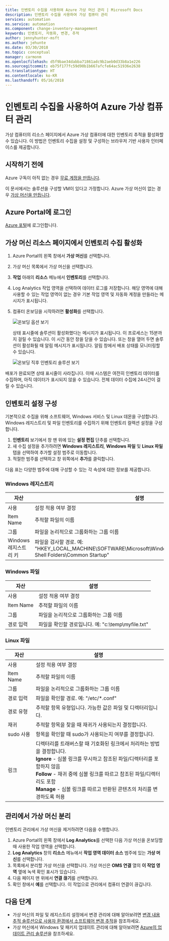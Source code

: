 ```yaml
---
title: 인벤토리 수집을 사용하여 Azure 가상 머신 관리 | Microsoft Docs
description: 인벤토리 수집을 사용하여 가상 컴퓨터 관리
services: automation
ms.service: automation
ms.component: change-inventory-management
keywords: 인벤토리, 자동화, 변경, 추적
author: jennyhunter-msft
ms.author: jehunte
ms.date: 03/30/2018
ms.topic: conceptual
manager: carmonm
ms.openlocfilehash: d5f9bae34dabba71861adc9b2aeb0d33b8a1e226
ms.sourcegitcommit: eb75f177fc59d90b1b667afcfe64ac51936e2638
ms.translationtype: HT
ms.contentlocale: ko-KR
ms.lasthandoff: 05/16/2018
---
```

# <a name="manage-an-azure-virtual-machine-with-inventory-collection"></a>인벤토리 수집을 사용하여 Azure 가상 컴퓨터 관리

가상 컴퓨터의 리소스 페이지에서 Azure 가상 컴퓨터에 대한 인벤토리 추적을 활성화할 수 있습니다. 이 방법은 인벤토리 수집을 설정 및 구성하는 브라우저 기반 사용자 인터페이스를 제공합니다.

## <a name="before-you-begin"></a>시작하기 전에

Azure 구독이 아직 없는 경우 [무료 계정을 만듭니다](https://azure.microsoft.com/free/).

이 문서에서는 솔루션을 구성할 VM이 있다고 가정합니다. Azure 가상 머신이 없는 경우 [가상 머신을 만듭니다](../virtual-machines/windows/quick-create-portal.md).

## <a name="sign-in-to-the-azure-portal"></a>Azure Portal에 로그인

[Azure 포털](https://portal.azure.com/)에 로그인합니다.

## <a name="enable-inventory-collection-from-the-virtual-machine-resource-page"></a>가상 머신 리소스 페이지에서 인벤토리 수집 활성화

1. Azure Portal의 왼쪽 창에서 **가상 머신**를 선택합니다.
2. 가상 머신 목록에서 가상 머신을 선택합니다.
3. **작업** 아래의 **리소스** 메뉴에서 **인벤토리**를 선택합니다.
4. Log Analytics 작업 영역을 선택하여 데이터 로그를 저장합니다.
    해당 영역에 대해 사용할 수 있는 작업 영역이 없는 경우 기본 작업 영역 및 자동화 계정을 만들라는 메시지가 표시됩니다.
5. 컴퓨터 온보딩을 시작하려면 **활성화**를 선택합니다.

   ![온보딩 옵션 보기](./media/automation-vm-inventory/inventory-onboarding-options.png)

    상태 표시줄에 솔루션이 활성화했다는 메시지가 표시됩니다. 이 프로세스는 15분까지 걸릴 수 있습니다. 이 시간 동안 창을 닫을 수 있습니다. 또는 창을 열어 두면 솔루션이 활성화될 때 알림 메시지가 표시됩니다. 알림 창에서 배포 상태를 모니터링할 수 있습니다.

   ![온보딩 직후 인벤토리 솔루션 보기](./media/automation-vm-inventory/inventory-onboarded.png)

배포가 완료되면 상태 표시줄이 사라집니다. 이때 시스템은 여전히 인벤토리 데이터를 수집하며, 아직 데이터가 표시되지 않을 수 있습니다. 전체 데이터 수집에 24시간이 걸릴 수 있습니다.

## <a name="configure-your-inventory-settings"></a>인벤토리 설정 구성

기본적으로 수집을 위해 소프트웨어, Windows 서비스 및 Linux 데몬을 구성합니다. Windows 레지스트리 및 파일 인벤토리를 수집하기 위해 인벤토리 컬렉션 설정을 구성합니다.

1. **인벤토리** 보기에서 창 맨 위에 있는 **설정 편집** 단추를 선택합니다.
2. 새 수집 설정을 추가하려면 **Windows 레지스트리**, **Windows 파일** 및 **Linux 파일** 탭을 선택하여 추가할 설정 범주로 이동합니다.
3. 적절한 범주를 선택하고 창 위쪽에서 **추가**를 클릭합니다.

다음 표는 다양한 범주에 대해 구성할 수 있는 각 속성에 대한 정보를 제공합니다.

### <a name="windows-registry"></a>Windows 레지스트리

|자산  |설명  |
|---------|---------|
|사용     | 설정 적용 여부 결정        |
|Item Name     | 추적할 파일의 이름        |
|그룹     | 파일을 논리적으로 그룹화하는 그룹 이름        |
|Windows 레지스트리 키   | 파일을 검사할 경로. 예: "HKEY_LOCAL_MACHINE\SOFTWARE\Microsoft\Windows\CurrentVersion\Explorer\User Shell Folders\Common Startup"      |

### <a name="windows-files"></a>Windows 파일

|자산  |설명  |
|---------|---------|
|사용     | 설정 적용 여부 결정        |
|Item Name     | 추적할 파일의 이름        |
|그룹     | 파일을 논리적으로 그룹화하는 그룹 이름        |
|경로 입력     | 파일을 확인할 경로입니다. 예: "c:\temp\myfile.txt"

### <a name="linux-files"></a>Linux 파일

|자산  |설명  |
|---------|---------|
|사용     | 설정 적용 여부 결정        |
|Item Name     | 추적할 파일의 이름        |
|그룹     | 파일을 논리적으로 그룹화하는 그룹 이름        |
|경로 입력     | 파일을 확인할 경로. 예: "/etc/*.conf"       |
|경로 유형     | 추적할 항목 유형입니다. 가능한 값은 파일 및 디렉터리입니다.        |
|재귀     | 추적할 항목을 찾을 때 재귀가 사용되는지 결정합니다.        |
|sudo 사용     | 항목을 확인할 때 sudo가 사용되는지 여부를 결정합니다.         |
|링크     | 디렉터리를 트래버스할 때 기호화된 링크에서 처리하는 방법을 결정합니다.<br> **Ignore** - 심볼 링크를 무시하고 참조된 파일/디렉터리를 포함하지 않음<br>**Follow** - 재귀 중에 심볼 링크를 따르고 참조된 파일/디렉터리도 포함<br>**Manage** - 심볼 링크를 따르고 반환된 콘텐츠의 처리를 변경하도록 허용      |

## <a name="disconnect-your-virtual-machine-from-management"></a>관리에서 가상 머신 분리

인벤토리 관리에서 가상 머신을 제거하려면 다음을 수행합니다.

1. Azure Portal의 왼쪽 창에서 **Log Analytics**를 선택한 다음 가상 머신을 온보딩할 때 사용한 작업 영역을 선택합니다.
2. **Log Analytics** 창의 **리소스** 메뉴에서 **작업 영역 데이터 소스** 범주에 있는 **가상 머신**를 선택합니다.
3. 목록에서 분리할 가상 머신을 선택합니다. 가상 머신은 **OMS 연결** 열의 **이 작업 영역** 옆에 녹색 확인 표시가 있습니다.
4. 다음 페이지 맨 위에서 **연결 끊기**를 선택합니다.
5. 확인 창에서 **예**를 선택합니다.
    이 작업으로 관리에서 컴퓨터 연결이 끊깁니다.

## <a name="next-steps"></a>다음 단계

* 가상 머신의 파일 및 레지스트리 설정에서 변경 관리에 대해 알아보려면 [변경 내용 추적 솔루션으로 사용자 환경에서 소프트웨어 변경 추적](../log-analytics/log-analytics-change-tracking.md)을 참조하세요.
* 가상 머신에서 Windows 및 패키지 업데이트 관리에 대해 알아보려면 [Azure의 업데이트 관리 솔루션](../operations-management-suite/oms-solution-update-management.md)을 참조하세요.
